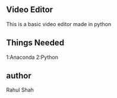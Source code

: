 ## Video Editor
This is a basic video editor made in python 

## Things Needed
1:Anaconda 
2:Python

## author
Rahul Shah